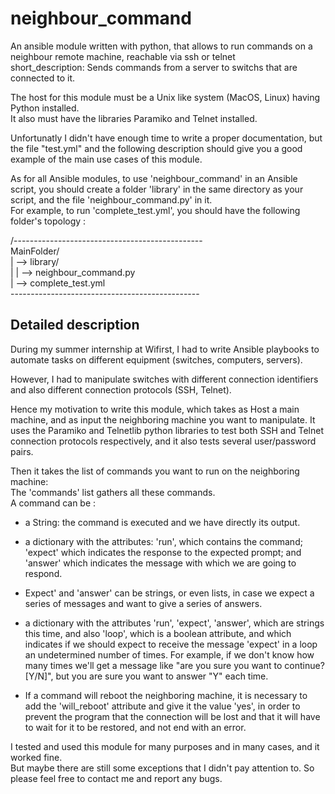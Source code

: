 # neighbour_command
An ansible module written with python, that allows to run commands on a neighbour remote machine, reachable via ssh or telnet  
short_description: Sends commands from a server to switchs that are connected to it.  

The host for this module must be a Unix like system (MacOS, Linux) having Python installed.  
It also must have the libraries Paramiko and Telnet installed.  

Unfortunatly I didn't have enough time to write a proper documentation, but the file "test.yml" and the following description should give you a good example of the main use cases of this module.  

As for all Ansible modules, to use 'neighbour_command' in an Ansible script, you should create a folder 'library' in the same directory as your script, and the file 'neighbour_command.py' in it.  
For example, to run 'complete_test.yml', you should have the following folder's topology :

/-----------------------------------------------          
MainFolder/                         
| --> library/                        
|     | --> neighbour_command.py       
| --> complete_test.yml                  
\-----------------------------------------------     

## Detailed description
During my summer internship at Wifirst, I had to write Ansible playbooks to automate tasks on different equipment (switches, computers, servers).  

However, I had to manipulate switches with different connection identifiers and also different connection protocols (SSH, Telnet).  

Hence my motivation to write this module, which takes as Host a main machine, and as input the neighboring machine you want to manipulate. It uses the Paramiko and Telnetlib python libraries to test both SSH and Telnet connection protocols respectively, and it also tests several user/password pairs.  

Then it takes the list of commands you want to run on the neighboring machine:   
The 'commands' list gathers all these commands.  
A command can be :  

- a String: the command is executed and we have directly its output.  

- a dictionary with the attributes: 'run', which contains the command; 'expect' which indicates the response to the expected prompt; and 'answer' which indicates the message with which we are going to respond.   

- Expect' and 'answer' can be strings, or even lists, in case we expect a series of messages and want to give a series of answers.   

- a dictionary with the attributes 'run', 'expect', 'answer', which are strings this time, and also 'loop', which is a boolean attribute, and which indicates if we should expect to receive the message 'expect' in a loop an undetermined number of times. For example, if we don't know how many times we'll get a message like "are you sure you want to continue? [Y/N]", but you are sure you want to answer "Y" each time.    

- If a command will reboot the neighboring machine, it is necessary to add the 'will_reboot' attribute and give it the value 'yes', in order to prevent the program that the connection will be lost and that it will have to wait for it to be restored, and not end with an error.   


I tested and used this module for many purposes and in many cases, and it worked fine.  
But maybe there are still some exceptions that I didn't pay attention to. So please feel free to contact me and report any bugs.

